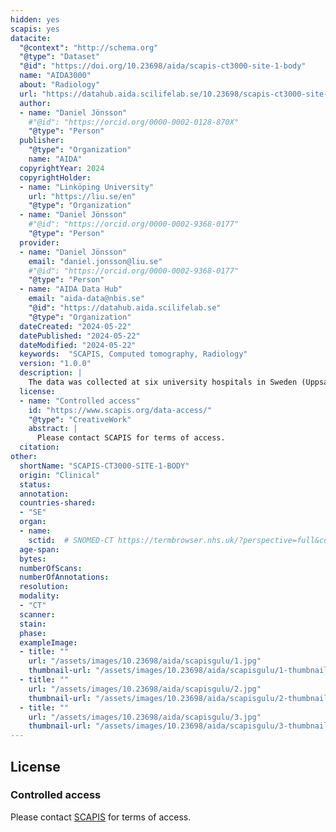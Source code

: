 ```yaml
---
hidden: yes
scapis: yes
datacite:
  "@context": "http://schema.org"
  "@type": "Dataset"
  "@id": "https://doi.org/10.23698/aida/scapis-ct3000-site-1-body"
  name: "AIDA3000"
  about: "Radiology"
  url: "https://datahub.aida.scilifelab.se/10.23698/scapis-ct3000-site-1-body"
  author:
  - name: "Daniel Jönsson"
    #"@id": "https://orcid.org/0000-0002-0128-870X"
    "@type": "Person"
  publisher:
    "@type": "Organization"
    name: "AIDA"
  copyrightYear: 2024
  copyrightHolder:
  - name: "Linköping University"
    url: "https://liu.se/en"
    "@type": "Organization"
  - name: "Daniel Jönsson"
    #"@id": "https://orcid.org/0000-0002-9368-0177"
    "@type": "Person"
  provider:
  - name: "Daniel Jönsson"
    email: "daniel.jonsson@liu.se"
    #"@id": "https://orcid.org/0000-0002-9368-0177"
    "@type": "Person"
  - name: "AIDA Data Hub"
    email: "aida-data@nbis.se"
    "@id": "https://datahub.aida.scilifelab.se"
    "@type": "Organization"
  dateCreated: "2024-05-22"
  datePublished: "2024-05-22"
  dateModified: "2024-05-22"
  keywords:  "SCAPIS, Computed tomography, Radiology"
  version: "1.0.0"
  description: |
    The data was collected at six university hospitals in Sweden (Uppsala, Umeå, Linköping, Malmö/Lund, Gothenburg and Stockholm).  
  license:
  - name: "Controlled access"
    id: "https://www.scapis.org/data-access/"
    "@type": "CreativeWork"
    abstract: |
      Please contact SCAPIS for terms of access.
  citation:
other:
  shortName: "SCAPIS-CT3000-SITE-1-BODY"
  origin: "Clinical"
  status: 
  annotation:
  countries-shared:
  - "SE"
  organ:
  - name: 
    sctid:  # SNOMED-CT https://termbrowser.nhs.uk/?perspective=full&conceptId1=%s
  age-span:
  bytes: 
  numberOfScans: 
  numberOfAnnotations: 
  resolution: 
  modality:
  - "CT"
  scanner:
  stain:
  phase:
  exampleImage:
  - title: ""
    url: "/assets/images/10.23698/aida/scapisgulu/1.jpg"
    thumbnail-url: "/assets/images/10.23698/aida/scapisgulu/1-thumbnail.jpg"
  - title: ""
    url: "/assets/images/10.23698/aida/scapisgulu/2.jpg"
    thumbnail-url: "/assets/images/10.23698/aida/scapisgulu/2-thumbnail.jpg"
  - title: ""
    url: "/assets/images/10.23698/aida/scapisgulu/3.jpg"
    thumbnail-url: "/assets/images/10.23698/aida/scapisgulu/3-thumbnail.jpg"
---
```

## License
### Controlled access
Please contact [SCAPIS](mailto:example@scapis.se) for terms of access.

